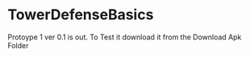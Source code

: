 # TowerDefenseBasics

Protoype 1 ver 0.1 is out. To Test it download it from the Download Apk Folder
